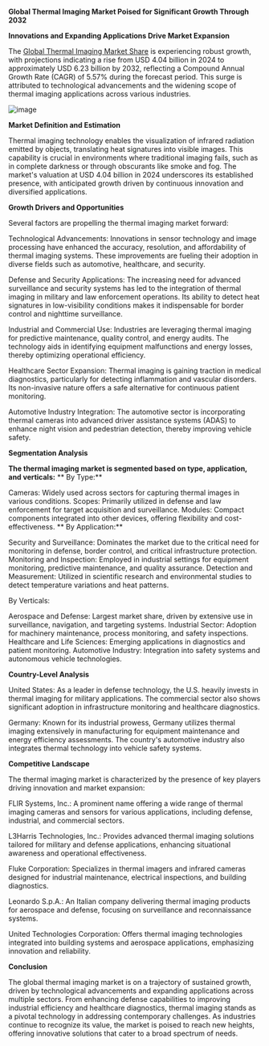 **Global Thermal Imaging Market Poised for Significant Growth Through 2032**

**Innovations and Expanding Applications Drive Market Expansion**

The [Global Thermal Imaging Market Share](https://www.maximizemarketresearch.com/market-report/global-thermal-imaging-market/8054/) is experiencing robust growth, with projections indicating a rise from USD 4.04 billion in 2024 to approximately USD 6.23 billion by 2032, reflecting a Compound Annual Growth Rate (CAGR) of 5.57% during the forecast period. This surge is attributed to technological advancements and the widening scope of thermal imaging applications across various industries.

![image](https://github.com/user-attachments/assets/aaafc877-7ade-484e-b5d4-722362469f3c)

**Market Definition and Estimation**

Thermal imaging technology enables the visualization of infrared radiation emitted by objects, translating heat signatures into visible images. This capability is crucial in environments where traditional imaging fails, such as in complete darkness or through obscurants like smoke and fog. The market's valuation at USD 4.04 billion in 2024 underscores its established presence, with anticipated growth driven by continuous innovation and diversified applications.

**Growth Drivers and Opportunities**

Several factors are propelling the thermal imaging market forward:

Technological Advancements: Innovations in sensor technology and image processing have enhanced the accuracy, resolution, and affordability of thermal imaging systems. These improvements are fueling their adoption in diverse fields such as automotive, healthcare, and security.

Defense and Security Applications: The increasing need for advanced surveillance and security systems has led to the integration of thermal imaging in military and law enforcement operations. Its ability to detect heat signatures in low-visibility conditions makes it indispensable for border control and nighttime surveillance.

Industrial and Commercial Use: Industries are leveraging thermal imaging for predictive maintenance, quality control, and energy audits. The technology aids in identifying equipment malfunctions and energy losses, thereby optimizing operational efficiency.

Healthcare Sector Expansion: Thermal imaging is gaining traction in medical diagnostics, particularly for detecting inflammation and vascular disorders. Its non-invasive nature offers a safe alternative for continuous patient monitoring.

Automotive Industry Integration: The automotive sector is incorporating thermal cameras into advanced driver assistance systems (ADAS) to enhance night vision and pedestrian detection, thereby improving vehicle safety.

**Segmentation Analysis**

**The thermal imaging market is segmented based on type, application, and verticals:**
**
By Type:**

Cameras: Widely used across sectors for capturing thermal images in various conditions.
Scopes: Primarily utilized in defense and law enforcement for target acquisition and surveillance.
Modules: Compact components integrated into other devices, offering flexibility and cost-effectiveness.
**
By Application:**

Security and Surveillance: Dominates the market due to the critical need for monitoring in defense, border control, and critical infrastructure protection.
Monitoring and Inspection: Employed in industrial settings for equipment monitoring, predictive maintenance, and quality assurance.
Detection and Measurement: Utilized in scientific research and environmental studies to detect temperature variations and heat patterns.

By Verticals:

Aerospace and Defense: Largest market share, driven by extensive use in surveillance, navigation, and targeting systems.
Industrial Sector: Adoption for machinery maintenance, process monitoring, and safety inspections.
Healthcare and Life Sciences: Emerging applications in diagnostics and patient monitoring.
Automotive Industry: Integration into safety systems and autonomous vehicle technologies.

**Country-Level Analysis**

United States: As a leader in defense technology, the U.S. heavily invests in thermal imaging for military applications. The commercial sector also shows significant adoption in infrastructure monitoring and healthcare diagnostics.

Germany: Known for its industrial prowess, Germany utilizes thermal imaging extensively in manufacturing for equipment maintenance and energy efficiency assessments. The country's automotive industry also integrates thermal technology into vehicle safety systems.

**Competitive Landscape**

The thermal imaging market is characterized by the presence of key players driving innovation and market expansion:

FLIR Systems, Inc.: A prominent name offering a wide range of thermal imaging cameras and sensors for various applications, including defense, industrial, and commercial sectors.

L3Harris Technologies, Inc.: Provides advanced thermal imaging solutions tailored for military and defense applications, enhancing situational awareness and operational effectiveness.

Fluke Corporation: Specializes in thermal imagers and infrared cameras designed for industrial maintenance, electrical inspections, and building diagnostics.

Leonardo S.p.A.: An Italian company delivering thermal imaging products for aerospace and defense, focusing on surveillance and reconnaissance systems.

United Technologies Corporation: Offers thermal imaging technologies integrated into building systems and aerospace applications, emphasizing innovation and reliability.

**Conclusion**

The global thermal imaging market is on a trajectory of sustained growth, driven by technological advancements and expanding applications across multiple sectors. From enhancing defense capabilities to improving industrial efficiency and healthcare diagnostics, thermal imaging stands as a pivotal technology in addressing contemporary challenges. As industries continue to recognize its value, the market is poised to reach new heights, offering innovative solutions that cater to a broad spectrum of needs.
